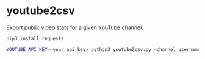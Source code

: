 # youtube2csv

Export public video stats for a given YouTube channel.

```bash
pip3 install requests

YOUTUBE_API_KEY=<your api key> python3 youtube2csv.py <channel username>
```
